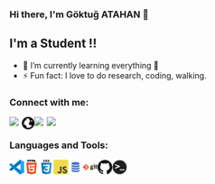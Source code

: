 ### Hi there, I'm Göktuğ ATAHAN 👋 

## I'm a Student !!

- 🌱 I’m currently learning everything 🤣
- ⚡ Fun fact: I love to do research, coding, walking.

### Connect with me:

[<a href="https://www.instagram.com/g.atahan/"><img align="left" width="22px" src="https://cdn.jsdelivr.net/npm/simple-icons@v3/icons/instagram.svg" /></a>]()
[<a href="https://github.com/goktugatahan"><img align="left" width="22px" src="https://raw.githubusercontent.com/iconic/open-iconic/master/svg/globe.svg" /></a>]()
[<a href="https://twitter.com/goktugatahan1"><img align="left" width="22px" src="https://cdn.jsdelivr.net/npm/simple-icons@v3/icons/twitter.svg" /></a>]()
[<a href="https://www.linkedin.com/in/g%C3%B6ktu%C4%9F-atahan-68805b1bb/"><img align="left" width="22px" src="https://cdn.jsdelivr.net/npm/simple-icons@v3/icons/linkedin.svg"/></a>]()

<br />

### Languages and Tools:

[<img align="left" alt="Visual Studio Code" width="26px" src="https://raw.githubusercontent.com/github/explore/80688e429a7d4ef2fca1e82350fe8e3517d3494d/topics/visual-studio-code/visual-studio-code.png" />]()
[<img align="left" alt="HTML5" width="26px" src="https://raw.githubusercontent.com/github/explore/80688e429a7d4ef2fca1e82350fe8e3517d3494d/topics/html/html.png" />]()
[<img align="left" alt="CSS3" width="26px" src="https://raw.githubusercontent.com/github/explore/80688e429a7d4ef2fca1e82350fe8e3517d3494d/topics/css/css.png" />]()
[<img align="left" alt="JavaScript" width="26px" src="https://raw.githubusercontent.com/github/explore/80688e429a7d4ef2fca1e82350fe8e3517d3494d/topics/javascript/javascript.png" />]()
[<img align="left" alt="SQL" width="26px" src="https://raw.githubusercontent.com/github/explore/80688e429a7d4ef2fca1e82350fe8e3517d3494d/topics/sql/sql.png" />]()
[<img align="left" alt="Git" width="26px" src="https://raw.githubusercontent.com/github/explore/80688e429a7d4ef2fca1e82350fe8e3517d3494d/topics/git/git.png" />]()
[<img align="left" alt="GitHub" width="26px" src="https://raw.githubusercontent.com/github/explore/78df643247d429f6cc873026c0622819ad797942/topics/github/github.png" />]()
[<img align="left" alt="Terminal" width="26px" src="https://raw.githubusercontent.com/github/explore/80688e429a7d4ef2fca1e82350fe8e3517d3494d/topics/terminal/terminal.png" />]()
